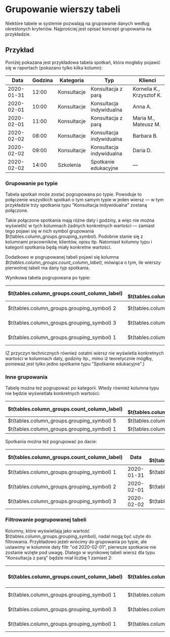 # Grupowanie wierszy tabeli

Niektóre tabele w systemie pozwalają na grupowanie danych według określonych kryteriów. Najprościej jest opisać koncept grupowania
na przykładzie.

## Przykład

Poniżej pokazana jest przykładowa tabela spotkań, która mogłaby pojawić się w raportach
(pokazano tylko kilka kolumn):

| Data       | Godzina | Kategoria   | Typ                      | Klienci                   |
| ---------- | ------- | ----------- | ------------------------ | ------------------------- |
| 2020-01-31 | 12:00   | Konsultacje | Konsultacja z parą       | Kornelia K., Krzysztof K. |
| 2020-02-01 | 10:00   | Konsultacje | Konsultacja indywidualna | Anna A.                   |
| 2020-02-01 | 11:00   | Konsultacje | Konsultacja z parą       | Maria M., Mateusz M.      |
| 2020-02-02 | 08:00   | Konsultacje | Konsultacja indywidualna | Barbara B.                |
| 2020-02-02 | 09:00   | Konsultacje | Konsultacja indywidualna | Daria D.                  |
| 2020-02-02 | 14:00   | Szkolenia   | Spotkanie edukacyjne     | —                         |

### Grupowanie po typie

Tabela spotkań może zostać pogrupowana po typie. Powoduje to połączenie wszystkich spotkań o tym samym typie w jeden wiersz —
w tym przykładzie trzy spotkania typu "Konsultacja indywidualna" zostaną połączone.

Takie połączone spotkania mają różne daty i godziny, a więc nie można wyświetlić w tych kolumnach żadnych konkretnych wartości
— zamiast tego pojawi się w nich symbol grupowania $t(tables.column_groups.grouping_symbol).
Podobnie stanie się z kolumnami pracowników, klientów, opisu itp. Natomiast kolumny typu i kategorii spotkania będą miały konkretne wartości.

Dodatkowo w pogrupowanej tabeli pojawi się kolumna _$t(tables.column_groups.count_column_label)_, mówiąca o tym, ile wierszy pierwotnej
tabeli ma dany typ spotkania.

Wynikowa tabela pogrupowana po typie:

| $t(tables.column_groups.count_column_label) | Data $t(tables.column_groups.grouping_symbol) | Godzina $t(tables.column_groups.grouping_symbol) | Kategoria   | Typ                      | Klienci $t(tables.column_groups.grouping_symbol) |
| ------------------------------------------- | --------------------------------------------- | ------------------------------------------------ | ----------- | ------------------------ | ------------------------------------------------ |
| $t(tables.column_groups.grouping_symbol) 2  | $t(tables.column_groups.grouping_symbol)      | $t(tables.column_groups.grouping_symbol)         | Konsultacje | Konsultacja z parą       | $t(tables.column_groups.grouping_symbol)         |
| $t(tables.column_groups.grouping_symbol) 3  | $t(tables.column_groups.grouping_symbol)      | $t(tables.column_groups.grouping_symbol)         | Konsultacje | Konsultacja indywidualna | $t(tables.column_groups.grouping_symbol)         |
| $t(tables.column_groups.grouping_symbol) 1  | $t(tables.column_groups.grouping_symbol)      | $t(tables.column_groups.grouping_symbol)         | Szkolenia   | Spotkanie edukacyjne     | $t(tables.column_groups.grouping_symbol)         |

(Z przyczyn technicznych również ostatni wiersz nie wyświetla konkretnych wartości w kolumnach daty, godziny itp.,
mimo iż teoretycznie mógłby, ponieważ jest tylko jedno spotkanie typu "Spotkanie edukacyjne".)

### Inne grupowania

Tabelę można też pogrupować po kategorii. Wtedy również kolumna typu nie będzie wyświetlała konkretnych wartości:

| $t(tables.column_groups.count_column_label) | Data $t(tables.column_groups.grouping_symbol) | Godzina $t(tables.column_groups.grouping_symbol) | Kategoria   | Typ $t(tables.column_groups.grouping_symbol) | Klienci $t(tables.column_groups.grouping_symbol) |
| ------------------------------------------- | --------------------------------------------- | ------------------------------------------------ | ----------- | -------------------------------------------- | ------------------------------------------------ |
| $t(tables.column_groups.grouping_symbol) 5  | $t(tables.column_groups.grouping_symbol)      | $t(tables.column_groups.grouping_symbol)         | Konsultacje | $t(tables.column_groups.grouping_symbol)     | $t(tables.column_groups.grouping_symbol)         |
| $t(tables.column_groups.grouping_symbol) 1  | $t(tables.column_groups.grouping_symbol)      | $t(tables.column_groups.grouping_symbol)         | Szkolenia   | $t(tables.column_groups.grouping_symbol)     | $t(tables.column_groups.grouping_symbol)         |

Spotkania można też pogrupować po dacie:

| $t(tables.column_groups.count_column_label) | Data       | Godzina $t(tables.column_groups.grouping_symbol) | Kategoria $t(tables.column_groups.grouping_symbol) | Typ $t(tables.column_groups.grouping_symbol) | Klienci $t(tables.column_groups.grouping_symbol) |
| ------------------------------------------- | ---------- | ------------------------------------------------ | -------------------------------------------------- | -------------------------------------------- | ------------------------------------------------ |
| $t(tables.column_groups.grouping_symbol) 1  | 2020-01-31 | $t(tables.column_groups.grouping_symbol)         | $t(tables.column_groups.grouping_symbol)           | $t(tables.column_groups.grouping_symbol)     | $t(tables.column_groups.grouping_symbol)         |
| $t(tables.column_groups.grouping_symbol) 2  | 2020-02-01 | $t(tables.column_groups.grouping_symbol)         | $t(tables.column_groups.grouping_symbol)           | $t(tables.column_groups.grouping_symbol)     | $t(tables.column_groups.grouping_symbol)         |
| $t(tables.column_groups.grouping_symbol) 3  | 2020-02-02 | $t(tables.column_groups.grouping_symbol)         | $t(tables.column_groups.grouping_symbol)           | $t(tables.column_groups.grouping_symbol)     | $t(tables.column_groups.grouping_symbol)         |

### Filtrowanie pogrupowanej tabeli

Kolumny, które wyświetlają jako wartość $t(tables.column_groups.grouping_symbol), nadal mogą być użyte do filtrowania. Przykładowo jeżeli
wrócimy do grupowania po typie, ale ustawimy w kolumnie daty filtr "od 2020-02-01", pierwsze spotkanie nie zostanie wzięte pod uwagę.
Dlatego w wynikowej tabeli wiersz dla typu "Konsultacja z parą" będzie miał liczbę 1 zamiast 2:

| $t(tables.column_groups.count_column_label) | Data $t(tables.column_groups.grouping_symbol) (filtrowana) | Godzina $t(tables.column_groups.grouping_symbol) | Kategoria   | Typ                      | Klienci $t(tables.column_groups.grouping_symbol) |
| ------------------------------------------- | ---------------------------------------------------------- | ------------------------------------------------ | ----------- | ------------------------ | ------------------------------------------------ |
| $t(tables.column_groups.grouping_symbol) 1  | $t(tables.column_groups.grouping_symbol)                   | $t(tables.column_groups.grouping_symbol)         | Konsultacje | Konsultacja z parą       | $t(tables.column_groups.grouping_symbol)         |
| $t(tables.column_groups.grouping_symbol) 3  | $t(tables.column_groups.grouping_symbol)                   | $t(tables.column_groups.grouping_symbol)         | Konsultacje | Konsultacja indywidualna | $t(tables.column_groups.grouping_symbol)         |
| $t(tables.column_groups.grouping_symbol) 1  | $t(tables.column_groups.grouping_symbol)                   | $t(tables.column_groups.grouping_symbol)         | Szkolenia   | Spotkanie edukacyjne     | $t(tables.column_groups.grouping_symbol)         |
